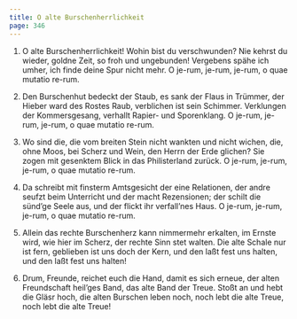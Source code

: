 ```yaml
---
title: O alte Burschenherrlichkeit
page: 346
---  
```


1. O alte Burschenherrlichkeit! Wohin bist du verschwunden?
Nie kehrst du wieder, goldne Zeit, so froh und ungebunden!
Vergebens spähe ich umher, ich finde deine Spur nicht mehr.
O je-rum, je-rum, je-rum, o quae mutatio re-rum.

2. Den Burschenhut bedeckt der Staub, es sank der Flaus in Trümmer,
der Hieber ward des Rostes Raub, verblichen ist sein Schimmer.
Verklungen der Kommersgesang, verhallt Rapier- und Sporenklang.
O je-rum, je-rum, je-rum, o quae mutatio re-rum.

3. Wo sind die, die vom breiten Stein nicht wankten und nicht wichen,
die, ohne Moos, bei Scherz und Wein, den Herrn der Erde glichen?
Sie zogen mit gesenktem Blick in das Philisterland zurück.
O je-rum, je-rum, je-rum, o quae mutatio re-rum.

4. Da schreibt mit finsterm Amtsgesicht der eine Relationen,
der andre seufzt beim Unterricht und der macht Rezensionen;
der schilt die sünd’ge Seele aus, und der flickt ihr verfall’nes Haus.
O je-rum, je-rum, je-rum, o quae mutatio re-rum.

5. Allein das rechte Burschenherz kann nimmermehr erkalten,
im Ernste wird, wie hier im Scherz, der rechte Sinn stet walten.
Die alte Schale nur ist fern, geblieben ist uns doch der Kern,
und den laßt fest uns halten, und den laßt fest uns halten!

6. Drum, Freunde, reichet euch die Hand, damit es sich erneue,
der alten Freundschaft heil’ges Band, das alte Band der Treue.
Stoßt an und hebt die Gläsr hoch, die alten Burschen leben noch,
noch lebt die alte Treue, noch lebt die alte Treue!